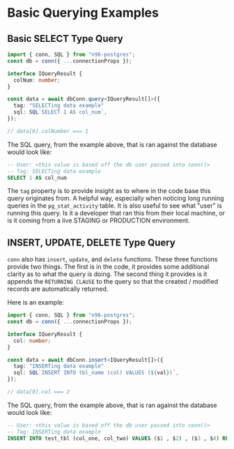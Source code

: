 # Basic Querying Examples

## Basic SELECT Type Query

```TypeScript
import { conn, SQL } from "n96-postgres";
const db = conn({ ...connectionProps });

interface IQueryResult {
  colNum: number;
}

const data = await dbConn.query<IQueryResult[]>({
  tag: "SELECTing data example"
  sql: SQL`SELECT 1 AS col_num`,
});

// data[0].colNumber === 1
```

The SQL query, from the example above, that is ran against the database would look like:

```SQL
-- User: <this value is based off the db user passed into conn()>
-- Tag: SELECTing data example
SELECT 1 AS col_num
```

The `tag` property is to provide insight as to where in the code base this query originates from. A helpful way, especially when noticing long running queries in the `pg_stat_activity` table. It is also useful to see what "user" is running this query. Is it a developer that ran this from their local machine, or is it coming from a live STAGING or PRODUCTION environment.

## INSERT, UPDATE, DELETE Type Query

`conn` also has `insert`, `update`, and `delete` functions. These three functions provide two things. The first is in the code, it provides some additional clarity as to what the query is doing. The second thing it provides is it appends the `RETURNING CLAUSE` to the query so that the created / modified records are automatically returned.

Here is an example:

```TypeScript
import { conn, SQL } from "n96-postgres";
const db = conn({ ...connectionProps });

interface IQueryResult {
  col: number;
}

const data = await dbConn.insert<IQueryResult[]>({
  tag: "INSERTing data example"
  sql: SQL`INSERT INTO tbl_name (col) VALUES (${val})`,
});

// data[0].col === 2
```

The SQL query, from the example above, that is ran against the database would look like:

```SQL
-- User: <this value is based off the db user passed into conn()>
-- Tag: INSERTing data example
INSERT INTO test_tbl (col_one, col_two) VALUES ($1 , $2) , ($3 , $4) RETURNING *
```
